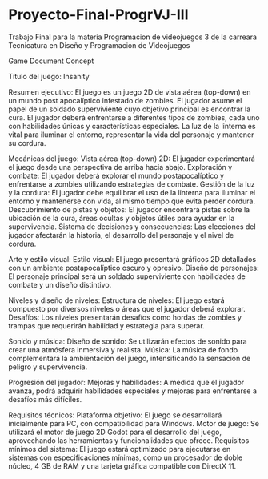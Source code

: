 # Proyecto-Final-ProgrVJ-III
Trabajo Final para la materia Programacion de videojuegos 3 de la carreara Tecnicatura en Diseño y Programacion de Videojuegos

Game Document Concept

Título del juego: Insanity


Resumen ejecutivo:
El juego es un juego 2D de vista aérea (top-down) en un mundo post apocalíptico infestado de zombies.
El jugador asume el papel de un soldado superviviente cuyo objetivo principal es encontrar la cura.
El jugador deberá enfrentarse a diferentes tipos de zombies, cada uno con habilidades únicas y características especiales.
La luz de la linterna es vital para iluminar el entorno, representar la vida del personaje y mantener su cordura.


Mecánicas del juego:
Vista aérea (top-down) 2D: El jugador experimentará el juego desde una perspectiva de arriba hacia abajo.
Exploración y combate: El jugador deberá explorar el mundo postapocalíptico y enfrentarse a zombies utilizando estrategias de combate.
Gestión de la luz y la cordura: El jugador debe equilibrar el uso de la linterna para iluminar el entorno y mantenerse con vida, al mismo tiempo que evita perder cordura.
Descubrimiento de pistas y objetos: El jugador encontrará pistas sobre la ubicación de la cura, áreas ocultas y objetos útiles para ayudar en la supervivencia.
Sistema de decisiones y consecuencias: Las elecciones del jugador afectarán la historia, el desarrollo del personaje y el nivel de cordura.

Arte y estilo visual:
Estilo visual: El juego presentará gráficos 2D detallados con un ambiente postapocalíptico oscuro y opresivo.
Diseño de personajes: El personaje principal será un soldado superviviente con habilidades de combate y un diseño distintivo.

Niveles y diseño de niveles:
Estructura de niveles: El juego estará compuesto por diversos niveles o áreas que el jugador deberá explorar.
Desafíos: Los niveles presentarán desafíos como hordas de zombies y trampas que requerirán habilidad y estrategia para superar.

Sonido y música:
Diseño de sonido: Se utilizarán efectos de sonido para crear una atmósfera inmersiva y realista.
Música: La música de fondo complementará la ambientación del juego, intensificando la sensación de peligro y supervivencia.

Progresión del jugador:
Mejoras y habilidades: A medida que el jugador avanza, podrá adquirir habilidades especiales y mejoras para enfrentarse a desafíos más difíciles.

Requisitos técnicos:
Plataforma objetivo: El juego se desarrollará inicialmente para PC, con compatibilidad para Windows.
Motor de juego: Se utilizará el motor de juego 2D Godot para el desarrollo del juego, aprovechando las herramientas y funcionalidades que ofrece.
Requisitos mínimos del sistema: El juego estará optimizado para ejecutarse en sistemas con especificaciones mínimas, como un procesador de doble núcleo, 4 GB de RAM y una tarjeta gráfica compatible con DirectX 11.


